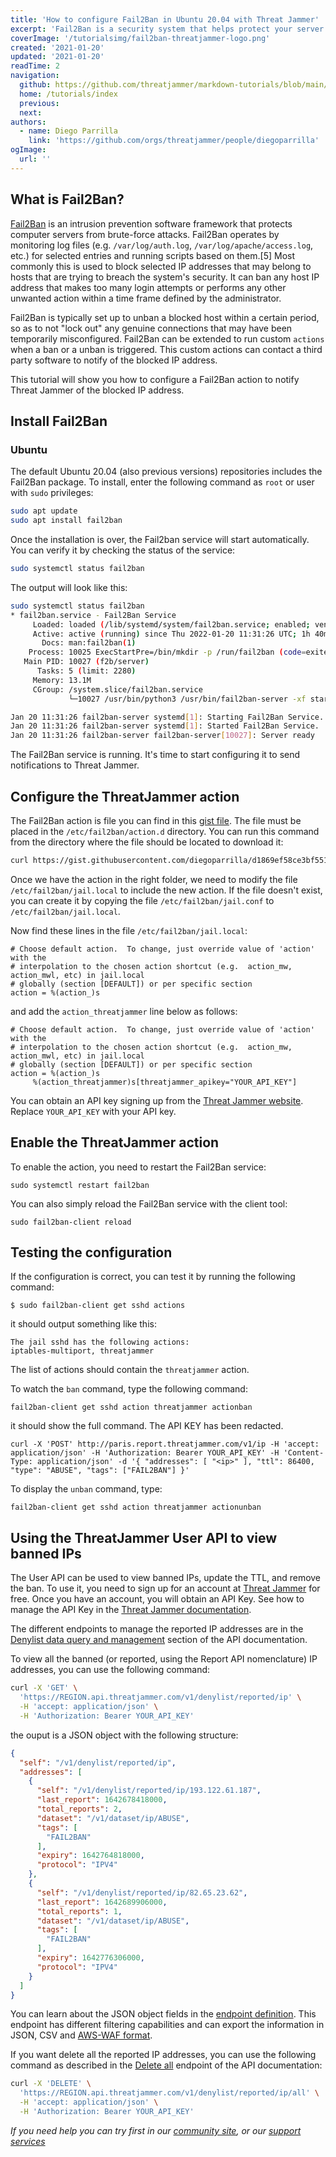 ```yaml
---
title: 'How to configure Fail2Ban in Ubuntu 20.04 with Threat Jammer'
excerpt: 'Fail2Ban is a security system that helps protect your server from malicious attacks. This article explains how to configure Fail2Ban with Threat Jammer in Ubuntu 20.04.'
coverImage: '/tutorialsimg/fail2ban-threatjammer-logo.png'
created: '2021-01-20'
updated: '2021-01-20'
readTime: 2
navigation:
  github: https://github.com/threatjammer/markdown-tutorials/blob/main/how-to-configure-fail2ban-in-ubuntu.md
  home: /tutorials/index
  previous: 
  next: 
authors:
  - name: Diego Parrilla
    link: 'https://github.com/orgs/threatjammer/people/diegoparrilla'
ogImage:
  url: ''
---
```


## What is Fail2Ban?

[Fail2Ban](https://www.fail2ban.org) is an intrusion prevention software framework that protects computer servers from brute-force attacks. Fail2Ban operates by monitoring log files (e.g. `/var/log/auth.log`, `/var/log/apache/access.log`, etc.) for selected entries and running scripts based on them.[5] Most commonly this is used to block selected IP addresses that may belong to hosts that are trying to breach the system's security. It can ban any host IP address that makes too many login attempts or performs any other unwanted action within a time frame defined by the administrator. 

Fail2Ban is typically set up to unban a blocked host within a certain period, so as to not "lock out" any genuine connections that may have been temporarily misconfigured. Fail2Ban can be extended to run custom `actions` when a ban or a unban is triggered. This custom actions can contact a third party software to notify of the blocked IP address. 

This tutorial will show you how to configure a Fail2Ban action to notify Threat Jammer of the blocked IP address.

## Install Fail2Ban

### Ubuntu

The default Ubuntu 20.04 (also previous versions) repositories includes the Fail2Ban package. To install, enter the following command as `root` or user with `sudo` privileges:

```bash 
sudo apt update
sudo apt install fail2ban
```

Once the installation is over, the Fail2ban service will start automatically. You can verify it by checking the status of the service:

```bash
sudo systemctl status fail2ban
```

The output will look like this:

```bash
sudo systemctl status fail2ban
* fail2ban.service - Fail2Ban Service
     Loaded: loaded (/lib/systemd/system/fail2ban.service; enabled; vendor preset: enabled)
     Active: active (running) since Thu 2022-01-20 11:31:26 UTC; 1h 40min ago
       Docs: man:fail2ban(1)
    Process: 10025 ExecStartPre=/bin/mkdir -p /run/fail2ban (code=exited, status=0/SUCCESS)
   Main PID: 10027 (f2b/server)
      Tasks: 5 (limit: 2280)
     Memory: 13.1M
     CGroup: /system.slice/fail2ban.service
             └─10027 /usr/bin/python3 /usr/bin/fail2ban-server -xf start

Jan 20 11:31:26 fail2ban-server systemd[1]: Starting Fail2Ban Service...
Jan 20 11:31:26 fail2ban-server systemd[1]: Started Fail2Ban Service.
Jan 20 11:31:26 fail2ban-server fail2ban-server[10027]: Server ready
```

The Fail2Ban service is running. It's time to start configuring it to send notifications to Threat Jammer.

## Configure the ThreatJammer action

The Fail2Ban action is file you can find in this [gist file](https://gist.github.com/diegoparrilla/d1869ef58ce3bf551ddfd977283e0c9d). The file must be placed in the `/etc/fail2ban/action.d` directory. You can run this command from the directory where the file should be located to download it:

```bash
curl https://gist.githubusercontent.com/diegoparrilla/d1869ef58ce3bf551ddfd977283e0c9d/raw/fea2a75160ecc6d270f861bbe04371803c019afb/threatjammer.com --output threatjammer.conf
``` 

Once we have the action in the right folder, we need to modify the file `/etc/fail2ban/jail.local` to include the new action. If the file doesn't exist, you can create it by copying the file `/etc/fail2ban/jail.conf` to `/etc/fail2ban/jail.local`.

Now find these lines in the file `/etc/fail2ban/jail.local`:

```
# Choose default action.  To change, just override value of 'action' with the
# interpolation to the chosen action shortcut (e.g.  action_mw, action_mwl, etc) in jail.local
# globally (section [DEFAULT]) or per specific section
action = %(action_)s
```

and add the `action_threatjammer` line below as follows:

```
# Choose default action.  To change, just override value of 'action' with the
# interpolation to the chosen action shortcut (e.g.  action_mw, action_mwl, etc) in jail.local
# globally (section [DEFAULT]) or per specific section
action = %(action_)s
	 %(action_threatjammer)s[threatjammer_apikey="YOUR_API_KEY"]

```

You can obtain an API key signing up from the [Threat Jammer website](https://threatjammer.com/). Replace `YOUR_API_KEY` with your API key.

## Enable the ThreatJammer action

To enable the action, you need to restart the Fail2Ban service:

```
sudo systemctl restart fail2ban
```

You can also simply reload the Fail2Ban service with the client tool:

```
sudo fail2ban-client reload
```

## Testing the configuration

If the configuration is correct, you can test it by running the following command:

```
$ sudo fail2ban-client get sshd actions
```

it should output something like this:

```
The jail sshd has the following actions:
iptables-multiport, threatjammer
```

The list of actions should contain the `threatjammer` action.

To watch the `ban` command, type the following command:

```
fail2ban-client get sshd action threatjammer actionban
```

it should show the full command. The API KEY has been redacted.

```
curl -X 'POST' http://paris.report.threatjammer.com/v1/ip -H 'accept: application/json' -H 'Authorization: Bearer YOUR_API_KEY' -H 'Content-Type: application/json' -d '{ "addresses": [ "<ip>" ], "ttl": 86400, "type": "ABUSE", "tags": ["FAIL2BAN"] }'
```

To display the `unban` command, type:

```
fail2ban-client get sshd action threatjammer actionunban
```

## Using the ThreatJammer User API to view banned IPs

The User API can be used to view banned IPs, update the TTL, and remove the ban. To use it, you need to sign up for an account at [Threat Jammer](https://threatjammer.com/) for free. Once you have an account, you will obtain an API Key. See how to manage the API Key in the [Threat Jammer documentation](/docs/threat-jammer-api-keys).

The different endpoints to manage the reported IP addresses are in the [Denylist data query and management](https://paris.api.threatjammer.com/docs#/Denylist%20data%20query%20and%20management) section of the API documentation.

To view all the banned (or reported, using the Report API nomenclature) IP addresses, you can use the following command:

```bash
curl -X 'GET' \
  'https://REGION.api.threatjammer.com/v1/denylist/reported/ip' \
  -H 'accept: application/json' \
  -H 'Authorization: Bearer YOUR_API_KEY'
```

the ouput is a JSON object with the following structure:

```JSON
{
  "self": "/v1/denylist/reported/ip",
  "addresses": [
    {
      "self": "/v1/denylist/reported/ip/193.122.61.187",
      "last_report": 1642678418000,
      "total_reports": 2,
      "dataset": "/v1/dataset/ip/ABUSE",
      "tags": [
        "FAIL2BAN"
      ],
      "expiry": 1642764818000,
      "protocol": "IPV4"
    },
    {
      "self": "/v1/denylist/reported/ip/82.65.23.62",
      "last_report": 1642689906000,
      "total_reports": 1,
      "dataset": "/v1/dataset/ip/ABUSE",
      "tags": [
        "FAIL2BAN"
      ],
      "expiry": 1642776306000,
      "protocol": "IPV4"
    }
  ]
}
```

You can learn about the JSON object fields in the [endpoint definition](https://paris.api.threatjammer.com/docs#/Denylist%20data%20query%20and%20management/query_all_the_ip_addresses_reported_by_the_user_v1_denylist_reported_ip_get). This endpoint has different filtering capabilities and can export the information in JSON, CSV and [AWS-WAF format](https://awscli.amazonaws.com/v2/documentation/api/latest/reference/wafv2/get-ip-set.html).

If you want delete all the reported IP addresses, you can use the following command as described in the [Delete all](https://paris.api.threatjammer.com/docs#/Denylist%20data%20query%20and%20management/delete_all_ip_addresses_reported_by_the_user_v1_denylist_reported_ip_all_delete) endpoint of the API documentation:

```bash
curl -X 'DELETE' \
  'https://REGION.api.threatjammer.com/v1/denylist/reported/ip/all' \
  -H 'accept: application/json' \
  -H 'Authorization: Bearer YOUR_API_KEY'
```

*If you need help you can try first in our [community site](/community), or our [support services](/support)*
